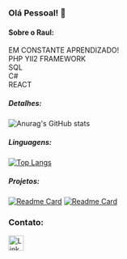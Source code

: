 ###  Olá Pessoal! 👋

#### Sobre o Raul:
EM CONSTANTE APRENDIZADO!<br>
PHP YII2 FRAMEWORK<br>
SQL<br>
C#<br>
REACT<br>

##### Detalhes:

![Anurag's GitHub stats](https://github-readme-stats.vercel.app/api?username=raulpereira1&show_icons=true&theme=tokyonight)</br>
##### Linguagens:
[![Top Langs](https://github-readme-stats.vercel.app/api/top-langs/?username=anuraghazra&layout=compact)](https://github.com/anuraghazra/github-readme-stats)</br>
##### Projetos: </br>

[![Readme Card](https://github-readme-stats.vercel.app/api/pin/?username=raulpereira1&repo=ApiCrudCSharp)](https://github.com/raulpereira1/ApiCrudCSharp)
[![Readme Card](https://github-readme-stats.vercel.app/api/pin/?username=raulpereira1&repo=erudio-microservices-dotnet6)](https://github.com/raulpereira1/erudio-microservices-dotnet6)

### Contato:
[<img src='https://img.shields.io/badge/LinkedIn-0077B5?style=for-the-badge&logo=linkedin&logoColor=white' alt='Linkedin' height='30'>](https://www.linkedin.com/in/raul-pereira-266401146/)
